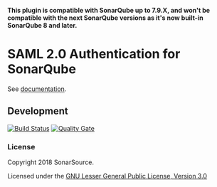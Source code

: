 **This plugin is compatible with SonarQube up to 7.9.X, and won't be compatible with the next SonarQube versions as it's now built-in SonarQube 8 and later.**

# SAML 2.0 Authentication for SonarQube

See [documentation](http://docs.sonarqube.org/display/PLUG/SAML+Authentication+Plugin).

## Development

[![Build Status](https://travis-ci.org/SonarSource/sonar-auth-saml.svg?branch=master)](https://travis-ci.org/SonarSource/sonar-auth-saml) [![Quality Gate](https://next.sonarqube.com/sonarqube/api/project_badges/measure?project=org.sonarsource.auth.saml%3Asonar-auth-saml&metric=alert_status)](https://next.sonarqube.com/sonarqube/dashboard?id=org.sonarsource.auth.saml%3Asonar-auth-saml)

### License

Copyright 2018 SonarSource.

Licensed under the [GNU Lesser General Public License, Version 3.0](http://www.gnu.org/licenses/lgpl.txt)
